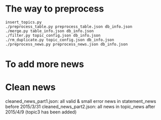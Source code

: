 The way to preprocess
============================
    insert_topics.py
    ./preprocess_table.py preprocess_table.json db_info.json
    ./merge.py table_info.json db_info.json
    ./filter.py topic_config.json db_info.json
    ./rm_duplicate.py topic_config.json db_info.json
    ./preprocess_news.py preprocess_news.json db_info.json


To add more news
============================


Clean news 
============================
cleaned_news_part1.json: all valid & small error news in statement_news before 2015/3/31
cleaned_news_part2.json: all news in topic_news after 2015/4/9 (topic3 has been added)

